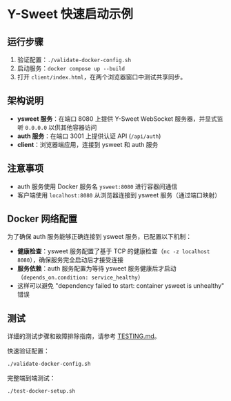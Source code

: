# Y-Sweet 快速启动示例

## 运行步骤
1. 验证配置：`./validate-docker-config.sh`
2. 启动服务：`docker compose up --build`
3. 打开 `client/index.html`，在两个浏览器窗口中测试共享同步。

## 架构说明
- **ysweet 服务**：在端口 8080 上提供 Y-Sweet WebSocket 服务器，并显式监听 `0.0.0.0` 以供其他容器访问
- **auth 服务**：在端口 3001 上提供认证 API (`/api/auth`)
- **client**：浏览器端应用，连接到 ysweet 和 auth 服务

## 注意事项
- auth 服务使用 Docker 服务名 `ysweet:8080` 进行容器间通信
- 客户端使用 `localhost:8080` 从浏览器连接到 ysweet 服务（通过端口映射）

## Docker 网络配置
为了确保 auth 服务能够正确连接到 ysweet 服务，已配置以下机制：
- **健康检查**：ysweet 服务配置了基于 TCP 的健康检查（`nc -z localhost 8080`），确保服务完全启动后才接受连接
- **服务依赖**：auth 服务配置为等待 ysweet 服务健康后才启动（`depends_on.condition: service_healthy`）
- 这样可以避免 "dependency failed to start: container ysweet is unhealthy" 错误

## 测试
详细的测试步骤和故障排除指南，请参考 [TESTING.md](TESTING.md)。

快速验证配置：
```bash
./validate-docker-config.sh
```

完整端到端测试：
```bash
./test-docker-setup.sh
```
